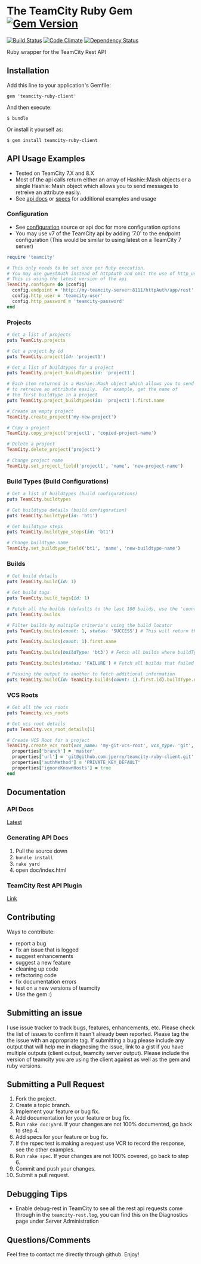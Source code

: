 # The TeamCity Ruby Gem [![Gem Version](https://badge.fury.io/rb/teamcity-ruby-client.png)](http://badge.fury.io/rb/teamcity-ruby-client)
[![Build Status](https://secure.travis-ci.org/jperry/teamcity-ruby-client.png?branch=master)](http://travis-ci.org/jperry/teamcity-ruby-client) [![Code Climate](https://codeclimate.com/github/jperry/teamcity-ruby-client.png)](https://codeclimate.com/github/jperry/teamcity-ruby-client) [![Dependency Status](https://gemnasium.com/jperry/teamcity-ruby-client.png)](https://gemnasium.com/jperry/teamcity-ruby-client)

Ruby wrapper for the TeamCity Rest API

## Installation

Add this line to your application's Gemfile:

    gem 'teamcity-ruby-client'

And then execute:

    $ bundle

Or install it yourself as:

    $ gem install teamcity-ruby-client

## API Usage Examples

* Tested on TeamCity 7.X and 8.X
* Most of the api calls return either an array of Hashie::Mash objects or a single Hashie::Mash object which allows you to send messages to retreive an attribute easily.
* See [api docs](http://rubydoc.info/gems/teamcity-ruby-client/TeamCity/Client) or [specs](spec/teamcity/client) for additional examples and usage

### Configuration

* See [configuration](lib/teamcity/configuration.rb) source or api doc for more configuration options
* You may use v7 of the TeamCity api by adding '7.0' to the endpoint configuration (This would be similar to using latest on a TeamCity 7 server)

```ruby
require 'teamcity'

# This only needs to be set once per Ruby execution.
# You may use guestAuth instead of httpAuth and omit the use of http_user and http_password
# This is using the latest version of the api
TeamCity.configure do |config|
  config.endpoint = 'http://my-teamcity-server:8111/httpAuth/app/rest'
  config.http_user = 'teamcity-user'
  config.http_password = 'teamcity-password'
end
```

### Projects

```ruby
# Get a list of projects
puts TeamCity.projects

# Get a project by id
puts TeamCity.project(id: 'project1')

# Get a list of buildtypes for a project
puts TeamCity.project_buildtypes(id: 'project1')

# Each item returned is a Hashie::Mash object which allows you to send messages
# to retreive an attribute easily.  For example, get the name of
# the first buildtype in a project
puts TeamCity.project_buildtypes(id: 'project1').first.name

# Create an empty project
TeamCity.create_project('my-new-project')

# Copy a project
TeamCity.copy_project('project1', 'copied-project-name')

# Delete a project
TeamCity.delete_project('project1')

# Change project name
TeamCity.set_project_field('project1', 'name', 'new-project-name')
```

### Build Types (Build Configurations)

```ruby
# Get a list of buildtypes (build configurations)
puts TeamCity.buildtypes

# Get buildtype details (build configuration)
puts TeamCity.buildtype(id: 'bt1')

# Get buildtype steps
puts TeamCity.buildtype_steps(id: 'bt1')

# Change buildtype name
TeamCity.set_buildtype_field('bt1', 'name', 'new-buildtype-name')
```

### Builds ###

```ruby
# Get build details
puts TeamCity.build(id: 1)

# Get build tags
puts TeamCity.build_tags(id: 1)

# Fetch all the builds (defaults to the last 100 builds, use the 'count' build locator to return more)
puts TeamCity.builds

# Filter builds by multiple criteria's using the build locator
puts TeamCity.builds(count: 1, status: 'SUCCESS') # This will return the most recent build that passed

puts TeamCity.builds(count: 1).first.name

puts TeamCity.builds(buildType: 'bt3') # Fetch all builds where buildType=bt4

puts TeamCity.builds(status: 'FAILURE') # Fetch all builds that failed

# Passing the output to another to fetch additional information
puts TeamCity.build(id: TeamCity.builds(count: 1).first.id).buildType.name # Fetch the name of the last build to run

```

### VCS Roots ###

```ruby
# Get all the vcs roots
puts Teamcity.vcs_roots

# Get vcs root details
puts TeamCity.vcs_root_details(1)

# Create VCS Root for a project
TeamCity.create_vcs_root(vcs_name: 'my-git-vcs-root', vcs_type: 'git', :project_id => 'project2') do |properties|
  properties['branch'] = 'master'
  properties['url'] = 'git@github.com:jperry/teamcity-ruby-client.git'
  properties['authMethod'] = 'PRIVATE_KEY_DEFAULT'
  properties['ignoreKnownHosts'] = true
end

```

## Documentation

### API Docs

[Latest](http://rubydoc.info/gems/teamcity-ruby-client/)

### Generating API Docs

1. Pull the source down
2. ```bundle install```
3. ```rake yard```
4. open doc/index.html

### TeamCity Rest API Plugin

[Link](http://confluence.jetbrains.com/display/TW/REST+API+Plugin)

## Contributing

Ways to contribute:

* report a bug
* fix an issue that is logged
* suggest enhancements
* suggest a new feature
* cleaning up code
* refactoring code
* fix documentation errors
* test on a new versions of teamcity
* Use the gem :)

## Submitting an issue

I use issue tracker to track bugs, features, enhancements, etc.  Please check the list of issues to confirm
it hasn't already been reported.  Please tag the the issue with an appropriate tag.  If submitting a bug please
include any output that will help me in diagnosing the issue, link to a gist if you have multiple outputs 
(client output, teamcity server output).  Please include the version of teamcity you are using
the client against as well as the gem and ruby versions.

## Submitting a Pull Request

1. Fork the project.
2. Create a topic branch.
3. Implement your feature or bug fix.
4. Add documentation for your feature or bug fix.
5. Run ```rake doc:yard```. If your changes are not 100% documented, go back to step 4.
6. Add specs for your feature or bug fix.
7. If the rspec test is making a request use VCR to record the response, see the other examples.
7. Run ```rake spec```. If your changes are not 100% covered, go back to step 6.
8. Commit and push your changes.
9. Submit a pull request.

## Debugging Tips

* Enable debug-rest in TeamCity to see all the rest api requests come through in the `teamcity-rest.log`, you can find this on the Diagnostics page under Server Administration

## Questions/Comments

Feel free to contact me directly through github.  Enjoy!
